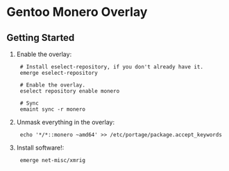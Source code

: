 # Gentoo Monero Overlay

## Getting Started

1. Enable the overlay:

        # Install eselect-repository, if you don't already have it.
        emerge eselect-repository
        
        # Enable the overlay.
        eselect repository enable monero
        
        # Sync
        emaint sync -r monero

2. Unmask everything in the overlay:

        echo '*/*::monero ~amd64' >> /etc/portage/package.accept_keywords

3. Install software!:

        emerge net-misc/xmrig
